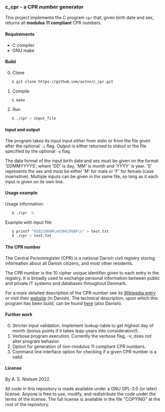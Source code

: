 ### c_cpr - a CPR number generator

This project implements the C program ```cpr``` that, given birth date and sex,
returns all **modulus 11 compliant** CPR numbers.

#### Requirements

- C compiler
- GNU make

#### Build

0. Clone

```bash
   $ git clone https://github.com/astnn/c_cpr.git
```

1. Compile
```bash
   $ make
```

2. Run
```bash
   $ ./cpr < input_file
```

#### Input and output
The program takes its input input either from stdin or from the file given after
the optional ```-i``` flag. Output is either returned to stdout or the file specified
by the optional ```-o``` flag.

The data format of the input birth date and sex must be given on the format
'DDMMYYYYS', where 'DD' is day, 'MM' is month and 'YYYY' is year. 'S' represents
the sex and must be either 'M' for male or 'F' for female (case insensitive).
Multiple inputs can be given in the same file, so long as it each input is given
on its own line.

#### Usage example
Usage information:
```bash
   $ ./cpr -h
```

Example with input file:
```bash
   $ printf "01021999M\n03041998F\n" > test.txt
   $ ./cpr < test.txt
```

#### The CPR number
The Central Personregister (CPR) is a national Danish civil registry storing
information about all Danish citizens, and most other residents.

The CPR number is the 10 cipher unique identifier given to each entry in the
registry. It is broadly used to exchange personal information between public and
private IT systems and databases throughout Denmark.

For a more detailed description of the CPR number see its [Wikipedia entry][1]
or visit their [website][2] (in Danish).
The technical description, upon which this program has been build, can be found
[here][3] (also Danish).


[1]: https://en.wikipedia.org/wiki/Personal_identification_number_(Denmark)
[2]: https://cpr.dk/
[3]: https://cpr.dk/cpr-systemet/opbygning-af-cpr-nummeret/

#### Further work
0. Stricter input validation. Implement lookup-table to get highest day of month
(bonus points if it takes leap-years into consideration!).
1. Verbose program execution. Currently the verbose flag, -v, does not alter
program behavior.
2. Option for generation of non-modulus 11 compliant CPR numbers.
3. Command line interface option for checking if a given CPR number is a valid.

#### License

By A. S. Nielsen 2022.

All code in this repository is made available under a GNU GPL-3.0 (or later)
license. Anyone is free to use, modify, and redistribute the code under the 
terms of the license. The full license is available in the file "COPYING" at the
root of the repository.
